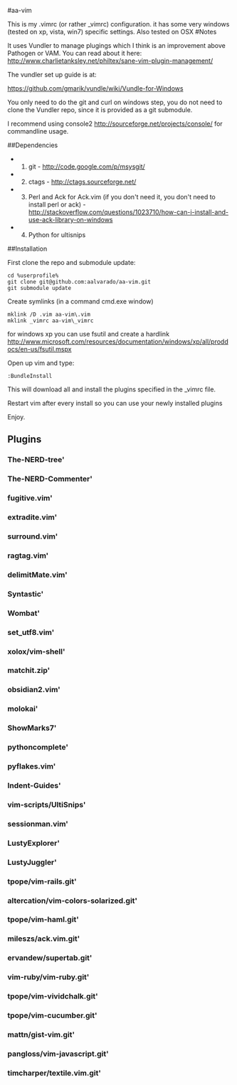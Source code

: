#aa-vim

This is my .vimrc (or rather \_vimrc) configuration. it has some very windows (tested on xp, vista, win7) specific settings. Also tested on OSX
#Notes

It uses Vundler to manage plugings which I think is an improvement above Pathogen or VAM. You can read about it here: http://www.charlietanksley.net/philtex/sane-vim-plugin-management/ 

The vundler set up guide is at: 

https://github.com/gmarik/vundle/wiki/Vundle-for-Windows

You only need to do the git and curl on windows step, you do not need to clone the Vundler repo, since it is provided
as a git submodule.

I recommend using console2 http://sourceforge.net/projects/console/ for commandline usage. 

##Dependencies
* 1) git \- http://code.google.com/p/msysgit/
* 2) ctags \- http://ctags.sourceforge.net/
* 3) Perl and Ack for Ack.vim (if you don't need it, you don't need to install perl or ack) \- http://stackoverflow.com/questions/1023710/how-can-i-install-and-use-ack-library-on-windows
* 4) Python for ultisnips


##Installation

First clone the repo and submodule update:

```
cd %userprofile%
git clone git@github.com:aalvarado/aa-vim.git
git submodule update
```

Create symlinks (in a command cmd.exe window)

```
mklink /D .vim aa-vim\.vim
mklink _vimrc aa-vim\_vimrc

```
for windows xp you can use fsutil and create a hardlink http://www.microsoft.com/resources/documentation/windows/xp/all/proddocs/en-us/fsutil.mspx

Open up vim and type: 

```
:BundleInstall
```

This will download all and install the plugins specified in the \_vimrc file.

Restart vim after every install so you can use your newly installed plugins

Enjoy.
## Plugins
### The-NERD-tree'
### The-NERD-Commenter'
### fugitive.vim'
### extradite.vim'
### surround.vim'
### ragtag.vim'
### delimitMate.vim'
### Syntastic'
### Wombat'
### set_utf8.vim'
### xolox/vim-shell'
### matchit.zip'
### obsidian2.vim'
### molokai'
### ShowMarks7'
### pythoncomplete'
### pyflakes.vim'
### Indent-Guides'
### vim-scripts/UltiSnips'
### sessionman.vim'
### LustyExplorer'
### LustyJuggler'
### tpope/vim-rails.git'
### altercation/vim-colors-solarized.git'
### tpope/vim-haml.git'
### mileszs/ack.vim.git'
### ervandew/supertab.git'
### vim-ruby/vim-ruby.git'
### tpope/vim-vividchalk.git'
### tpope/vim-cucumber.git'
### mattn/gist-vim.git'
### pangloss/vim-javascript.git'
### timcharper/textile.vim.git'

